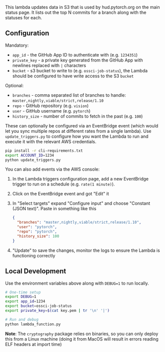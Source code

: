 This lambda updates data in S3 that is used by hud.pytorch.org on the main status page. It lists out the top N commits for a branch along with the statuses for each.

## Configuration

Mandatory:

- `app_id` - the GitHub App ID to authenticate with (e.g. `1234351`)
- `private_key` - a private key generated from the GitHub App with newlines replaced with `|` characters
- `bucket` - s3 bucket to write to (e.g. `ossci-job-status`), the Lambda should be configured to have write access to the S3 `bucket`

Optional:

- `branches` - comma separated list of branches to handle: `master,nightly,viable/strict,release/1.10`
- `repo` - GitHub repository (e.g. `vision`)
- `user` - GitHub username (e.g. `pytorch`)
- `history_size` - number of commits to fetch in the past (e.g. `100`)

These can optionally be configured via an EventBridge event (which would let you sync multiple repos at different rates from a single lambda). Use `update_triggers.py` to configure how you want the Lambda to run and execute it with the relevant AWS credentials.

```bash
pip install -r cli-requirements.txt
export ACCOUNT_ID=1234
python update_triggers.py
```

You can also add events via the AWS console:

1. In the Lambda triggers configuration page, add a new EventBridge trigger to run on a schedule (e.g. `rate(1 minute)`).
2. Click on the EventBridge event and got "Edit" it
3. In "Select targets" expand "Configure input" and choose "Constant (JSON text)". Paste in something like this

   ```json
   {
     "branches": "master,nightly,viable/strict,release/1.10",
     "user": "pytorch",
     "repo": "pytorch",
     "history_size": 100
   }
   ```

4. "Update" to save the changes, monitor the logs to ensure the Lambda is functioning correctly

## Local Development

Use the environment variables above along with `DEBUG=1` to run locally.

```bash
# One-time setup
export DEBUG=1
export app_id=1234
export bucket=ossci-job-status
export private_key=$(cat key.pem | tr '\n' '|')

# Run and debug
python lambda_function.py
```

**Note**: The `cryptography` package relies on binaries, so you can only deploy this from a Linux machine (doing it from MacOS will result in errors reading ELF headers at import time)
